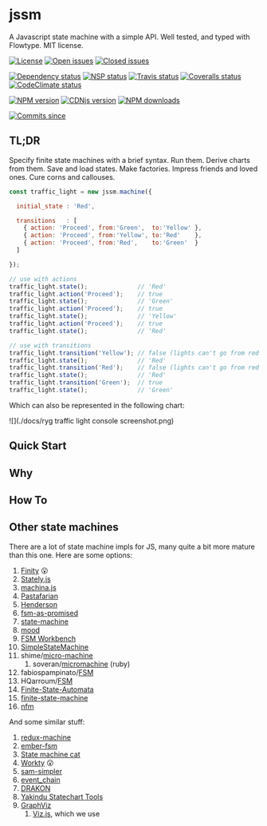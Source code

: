 # jssm
A Javascript state machine with a simple API.  Well tested, and typed with Flowtype.  MIT license.

[![License](https://img.shields.io/npm/l/jssm.svg)](https://img.shields.io/npm/l/jssm.svg)
[![Open issues](https://img.shields.io/github/issues/StoneCypher/jssm.svg)](https://img.shields.io/github/issues/StoneCypher/jssm.svg)
[![Closed issues](https://img.shields.io/github/issues-closed/StoneCypher/jssm.svg)](https://img.shields.io/github/issues-closed/StoneCypher/jssm.svg)

[![Dependency status](https://david-dm.org/StoneCypher/jssm/status.svg)](https://david-dm.org/StoneCypher/jssm)
[![NSP status](https://nodesecurity.io/orgs/johns-oss/projects/f479470f-fc0a-4e7e-a250-d69cb3778601/badge)](https://nodesecurity.io/orgs/johns-oss/projects/f479470f-fc0a-4e7e-a250-d69cb3778601)
[![Travis status](https://img.shields.io/travis/StoneCypher/jssm.svg)](https://img.shields.io/travis/StoneCypher/jssm.svg)
[![Coveralls status](https://img.shields.io/coveralls/StoneCypher/jssm.svg)](https://img.shields.io/coveralls/StoneCypher/jssm.svg)
[![CodeClimate status](https://img.shields.io/codeclimate/github/StoneCypher/jssm.svg)](https://img.shields.io/codeclimate/github/StoneCypher/jssm.svg)

[![NPM version](https://img.shields.io/npm/v/jssm.svg)](https://img.shields.io/npm/v/jssm.svg)
[![CDNjs version](https://img.shields.io/cdnjs/v/jquery.svg)](https://img.shields.io/cdnjs/v/jquery.svg)
[![NPM downloads](https://img.shields.io/npm/dt/jssm.svg)](https://img.shields.io/npm/dt/jssm.svg)

[![Commits since](https://img.shields.io/github/commits-since/StoneCypher/jssm/0.0.0.svg)](https://img.shields.io/github/commits-since/StoneCypher/jssm/0.0.0.svg)

## TL;DR
Specify finite state machines with a brief syntax.  Run them.  Derive charts from them.  Save and load states.  Make factories.  Impress friends and loved ones.  Cure corns and callouses.

```javascript
const traffic_light = new jssm.machine({

  initial_state : 'Red',

  transitions   : [
    { action: 'Proceed', from:'Green',  to:'Yellow' },
    { action: 'Proceed', from:'Yellow', to:'Red'    },
    { action: 'Proceed', from:'Red',    to:'Green'  }
  ]

});

// use with actions
traffic_light.state();              // 'Red'
traffic_light.action('Proceed');    // true
traffic_light.state();              // 'Green'
traffic_light.action('Proceed');    // true
traffic_light.state();              // 'Yellow'
traffic_light.action('Proceed');    // true
traffic_light.state();              // 'Red'

// use with transitions
traffic_light.transition('Yellow'); // false (lights can't go from red to yellow, only to green)
traffic_light.state();              // 'Red'
traffic_light.transition('Red');    // false (lights can't go from red to red, either)
traffic_light.state();              // 'Red'
traffic_light.transition('Green');  // true
traffic_light.state();              // 'Green'
```

Which can also be represented in the following chart:

![](./docs/ryg traffic light console screenshot.png)

## Quick Start
## Why
## How To

## Other state machines
There are a lot of state machine impls for JS, many quite a bit more mature than this one.  Here are some options:

1. [Finity](https://github.com/nickuraltsev/finity) 😮
1. [Stately.js](https://github.com/fschaefer/Stately.js)
1. [machina.js](https://github.com/ifandelse/machina.js)
1. [Pastafarian](https://github.com/orbitbot/pastafarian)
1. [Henderson](https://github.com/orbitbot/henderson)
1. [fsm-as-promised](https://github.com/vstirbu/fsm-as-promised)
1. [state-machine](https://github.com/DEADB17/state-machine)
1. [mood](https://github.com/bredele/mood)
1. [FSM Workbench](https://github.com/MatthewHepburn/FSM-Workbench)
1. [SimpleStateMachine](https://github.com/ccnokes/SimpleStateMachine)
1. shime/[micro-machine](https://github.com/shime/micro-machine)
    1. soveran/[micromachine](https://github.com/soveran/micromachine) (ruby)
1. fabiospampinato/[FSM](https://github.com/fabiospampinato/FSM)
1. HQarroum/[FSM](https://github.com/HQarroum/Fsm)
1. [Finite-State-Automata](https://github.com/RolandR/Finite-State-Automata)
1. [finite-state-machine](https://github.com/MarkH817/finite-state-machine)
1. [nfm](https://github.com/ajauhri/nfm)


And some similar stuff:
1. [redux-machine](https://github.com/mheiber/redux-machine)
1. [ember-fsm](https://github.com/heycarsten/ember-fsm)
1. [State machine cat](https://github.com/sverweij/state-machine-cat)
1. [Workty](https://github.com/AlexLevshin/workty) 😮
1. [sam-simpler](https://github.com/sladiri/sam-simpler)
1. [event_chain](https://github.com/quilin/event_chain)
1. [DRAKON](https://en.wikipedia.org/wiki/DRAKON)
1. [Yakindu Statechart Tools](https://github.com/Yakindu/statecharts)
1. [GraphViz](http://www.graphviz.org/)
    1. [Viz.js](https://github.com/mdaines/viz.js/), which we use
